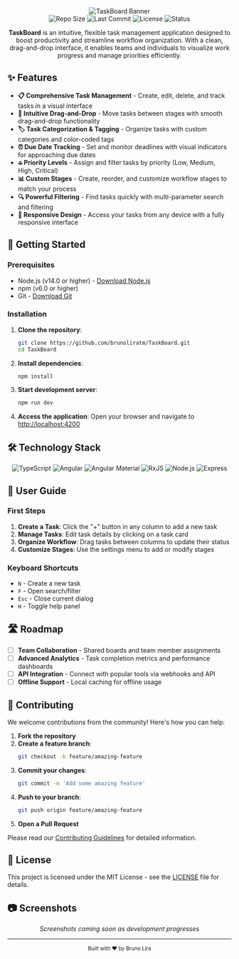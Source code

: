 <div align="center">
    <img src="https://capsule-render.vercel.app/api?type=waving&height=200&color=gradient&text=TaskBoard&fontAlignY=35&desc=Streamline Your Task Management&descAlignY=60&descSize=20" alt="TaskBoard Banner">
</div>

<div align="center">
    <img src="https://img.shields.io/github/repo-size/brunoliratm/TaskBoard" alt="Repo Size">
    <img src="https://img.shields.io/github/last-commit/brunoliratm/TaskBoard" alt="Last Commit">
    <img src="https://img.shields.io/github/license/brunoliratm/TaskBoard" alt="License">
    <img src="https://img.shields.io/badge/status-in%20development-yellow" alt="Status">
</div>

<p align="center">
  <b>TaskBoard</b> is an intuitive, flexible task management application designed to boost productivity and streamline workflow organization. With a clean, drag-and-drop interface, it enables teams and individuals to visualize work progress and manage priorities efficiently.
</p>

## ✨ Features

- **📋 Comprehensive Task Management** - Create, edit, delete, and track tasks in a visual interface
- **🔄 Intuitive Drag-and-Drop** - Move tasks between stages with smooth drag-and-drop functionality
- **🏷️ Task Categorization & Tagging** - Organize tasks with custom categories and color-coded tags
- **⏰ Due Date Tracking** - Set and monitor deadlines with visual indicators for approaching due dates
- **🔝 Priority Levels** - Assign and filter tasks by priority (Low, Medium, High, Critical)
- **📊 Custom Stages** - Create, reorder, and customize workflow stages to match your process
- **🔍 Powerful Filtering** - Find tasks quickly with multi-parameter search and filtering
- **📱 Responsive Design** - Access your tasks from any device with a fully responsive interface

## 🚀 Getting Started

### Prerequisites

- Node.js (v14.0 or higher) - [Download Node.js](https://nodejs.org/)
- npm (v6.0 or higher)
- Git - [Download Git](https://git-scm.com/downloads)

### Installation

1. **Clone the repository**:
   ```bash
   git clone https://github.com/brunoliratm/TaskBoard.git
   cd TaskBoard
   ```

2. **Install dependencies**:
   ```bash
   npm install
   ```

3. **Start development server**:
   ```bash
   npm run dev
   ```

4. **Access the application**:
   Open your browser and navigate to [http://localhost:4200](http://localhost:4200)

## 🛠️ Technology Stack

<div align="center">
  <img src="https://img.shields.io/badge/TypeScript-3178C6?style=for-the-badge&logo=typescript&logoColor=white" alt="TypeScript">
  <img src="https://img.shields.io/badge/Angular-DD0031?style=for-the-badge&logo=angular&logoColor=white" alt="Angular">
  <img src="https://img.shields.io/badge/Angular_Material-0081CB?style=for-the-badge&logo=material-ui&logoColor=white" alt="Angular Material">
  <img src="https://img.shields.io/badge/RxJS-B7178C?style=for-the-badge&logo=reactivex&logoColor=white" alt="RxJS">
  <img src="https://img.shields.io/badge/Node.js-339933?style=for-the-badge&logo=nodedotjs&logoColor=white" alt="Node.js">
  <img src="https://img.shields.io/badge/Express-000000?style=for-the-badge&logo=express&logoColor=white" alt="Express">
</div>

## 📖 User Guide

### First Steps
1. **Create a Task**: Click the "+" button in any column to add a new task
2. **Manage Tasks**: Edit task details by clicking on a task card
3. **Organize Workflow**: Drag tasks between columns to update their status
4. **Customize Stages**: Use the settings menu to add or modify stages

### Keyboard Shortcuts
- `N` - Create a new task
- `F` - Open search/filter
- `Esc` - Close current dialog
- `H` - Toggle help panel

## 🛣️ Roadmap

- [ ] **Team Collaboration** - Shared boards and team member assignments
- [ ] **Advanced Analytics** - Task completion metrics and performance dashboards
- [ ] **API Integration** - Connect with popular tools via webhooks and API
- [ ] **Offline Support** - Local caching for offline usage

## 🤝 Contributing

We welcome contributions from the community! Here's how you can help:

1. **Fork the repository**
2. **Create a feature branch**:
   ```bash
   git checkout -b feature/amazing-feature
   ```
3. **Commit your changes**:
   ```bash
   git commit -m 'Add some amazing feature'
   ```
4. **Push to your branch**:
   ```bash
   git push origin feature/amazing-feature
   ```
5. **Open a Pull Request**

Please read our [Contributing Guidelines](CONTRIBUTING.md) for detailed information.

## 📜 License

This project is licensed under the MIT License - see the [LICENSE](LICENSE) file for details.

## 📷 Screenshots

<div align="center">
  <em>Screenshots coming soon as development progresses</em>
</div>

---

<div align="center">
  <sub>Built with ❤️ by Bruno Lira</sub>
</div>
